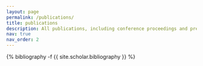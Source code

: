 ```yaml
---
layout: page
permalink: /publications/
title: publications
description: All publications, including conference proceedings and preprints - still to be sorted through. Generated by jekyll-scholar.
nav: true
nav_order: 2
---
```

<!-- _pages/publications.md -->
<div class="publications">

{% bibliography -f {{ site.scholar.bibliography }} %}

</div>
